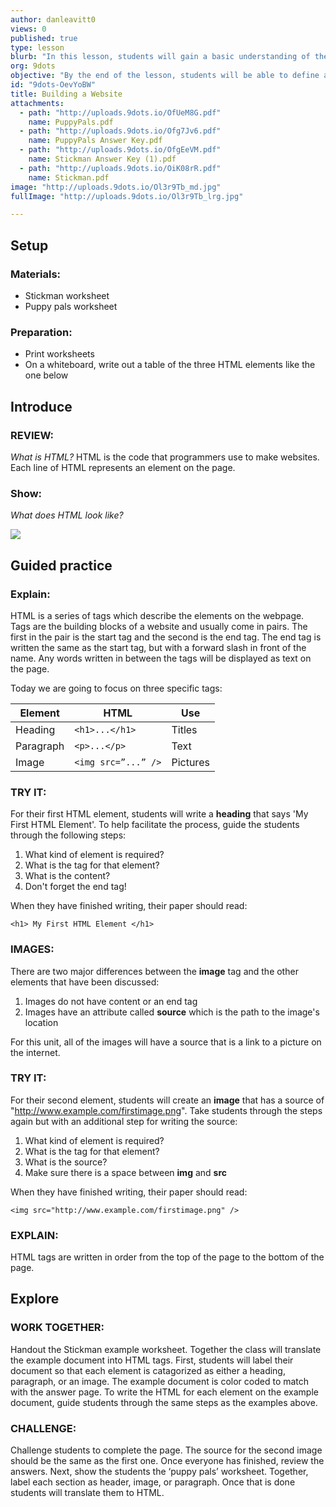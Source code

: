 ```yaml
---
author: danleavitt0
views: 0
published: true
type: lesson
blurb: "In this lesson, students will gain a basic understanding of the image, paragraph, and heading HTML elements."
org: 9dots
objective: "By the end of the lesson, students will be able to define an #HTML tag, understand how to implement HTML tags in #coding, and translate and example #website into HTML tags."
id: "9dots-OevYoBW"
title: Building a Website
attachments: 
  - path: "http://uploads.9dots.io/OfUeM8G.pdf"
    name: PuppyPals.pdf
  - path: "http://uploads.9dots.io/Ofg7Jv6.pdf"
    name: PuppyPals Answer Key.pdf
  - path: "http://uploads.9dots.io/OfgEeVM.pdf"
    name: Stickman Answer Key (1).pdf
  - path: "http://uploads.9dots.io/OiK08rR.pdf"
    name: Stickman.pdf
image: "http://uploads.9dots.io/Ol3r9Tb_md.jpg"
fullImage: "http://uploads.9dots.io/Ol3r9Tb_lrg.jpg"

---
```


## Setup

### Materials:

- Stickman worksheet
- Puppy pals worksheet

### Preparation:

- Print worksheets
- On a whiteboard, write out a table of the three HTML elements like the one below

## Introduce

### REVIEW:
_What is HTML?_
HTML is the code that programmers use to make websites. Each line of HTML represents an element on the page. 

### Show:
_What does HTML look like?_

![](http://uploads.9dots.io/OfUXVZ7_md.jpg) 

## Guided practice

### Explain:
HTML is a series of tags which describe the elements on the webpage. Tags are the building blocks of a website and usually come in pairs. The first in the pair is the start tag and the second is the end tag.  The end tag is written the same as the start tag, but with a forward slash in front of the name. Any words written in between the tags will be displayed as text on the page. 

Today we are going to focus on three specific tags:

Element | HTML | Use
-|-|-
Heading | ```<h1>...</h1>``` | Titles
Paragraph | ```<p>...</p>``` | Text
Image | ```<img src=”...” />``` | Pictures

### TRY IT:
For their first HTML element, students will write a **heading** that says 'My First HTML Element'. To help facilitate the process, guide the students through the following steps:

1. What kind of element is required?
2. What is the tag for that element?
3. What is the content?
4. Don't forget the end tag!

When they have finished writing, their paper should read: 

```
<h1> My First HTML Element </h1>
```

### IMAGES:
There are two major differences between the **image** tag and the other elements that have been discussed:
1. Images do not have content or an end tag
2. Images have an attribute called **source** which is the path to the image's location

For this unit, all of the images will have a source that is a link to a picture on the internet.

### TRY IT:
For their second element, students will create an **image** that has a source of "http://www.example.com/firstimage.png". Take students through the steps again but with an additional step for writing the source:

1. What kind of element is required?
2. What is the tag for that element?
3. What is the source?
4. Make sure there is a space between **img** and **src**

When they have finished writing, their paper should read: 

```
<img src="http://www.example.com/firstimage.png" />
```

### EXPLAIN:
HTML tags are written in order from the top of the page to the bottom of the page.

## Explore

### WORK TOGETHER:
Handout the Stickman example worksheet. Together the class will translate the example document into HTML tags. First, students will label their document so that each element is catagorized as either a heading, paragraph, or an image. The example document is color coded to match with the answer page. To write the HTML for each element on the example document, guide students through the same steps as the examples above.

### CHALLENGE:
Challenge students to complete the page. The source for the second image should be the same as the first one. Once everyone has finished, review the answers. Next, show the students the ‘puppy pals’ worksheet. Together, label each section as header, image, or paragraph. Once that is done students will translate them to HTML.
